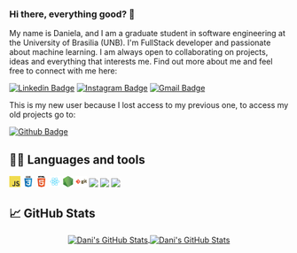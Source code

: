
<!--
**daniso123/daniso123** is a ✨ _special_ ✨ repository because its `README.md` (this file) appears on your GitHub profile.

Here are some ideas to get you started:

- 🔭 I’m currently working on ...
- 🌱 I’m currently learning ...
- 👯 I’m looking to collaborate on ...
- 🤔 I’m looking for help with ...
- 💬 Ask me about ...
- 📫 How to reach me: ...
- 😄 Pronouns: ...
- ⚡ Fun fact: ...
-->
### Hi there, everything good? 👋

My name is Daniela, and I am a graduate student in software engineering at the <a style="text-decoration:none;" href="http://www.unb.br">University of Brasilia</a> (UNB). I'm  FullStack developer and passionate about machine learning. I am always open to collaborating on projects, ideas and everything that interests me. Find out more about me and feel free to connect with me here:

[![Linkedin Badge](https://img.shields.io/badge/-dani_so_o_-blue?style=flat-square&logo=Linkedin&logoColor=white&link=https://https://www.linkedin.com/in/daniela-soares-de-oliveira-b994bb1b3/)](https://www.linkedin.com/in/daniela-soares-de-oliveira-b994bb1b3/)
[![Instagram Badge](https://img.shields.io/badge/-dani_so_o_-purple?style=flat-square&logo=instagram&logoColor=white&link=https://instagram.com/dani_so_o_/)](https://www.instagram.com/dani_so_o_/)
[![Gmail Badge](https://img.shields.io/badge/-dannysoaresdeoliveira@gmail.com-c14438?style=flat-square&logo=Gmail&logoColor=white&link=mailto:dannysoaresdeoliveira@gmail.com)](mailto:dannysoaresdeoliveira@gmail.com)

This is my new user because I lost access to my previous one, to access my old projects go to: 

[![Github Badge](https://img.shields.io/badge/-daniso123-black?style=flat-square&logo=Github&logoColor=white&link=mailto:https://github.com/daniso123)](https://github.com/daniso123)

## 👩‍💻 Languages and tools
<code><img height="20" src="https://raw.githubusercontent.com/github/explore/80688e429a7d4ef2fca1e82350fe8e3517d3494d/topics/javascript/javascript.png"></code>
<code><img height="20" src="https://raw.githubusercontent.com/github/explore/80688e429a7d4ef2fca1e82350fe8e3517d3494d/topics/css/css.png"></code>
<code><img height="20" src="https://raw.githubusercontent.com/github/explore/80688e429a7d4ef2fca1e82350fe8e3517d3494d/topics/html/html.png"></code>
<code><img height="20" src="https://raw.githubusercontent.com/github/explore/80688e429a7d4ef2fca1e82350fe8e3517d3494d/topics/react/react.png"></code>
<code><img height="20" src="https://raw.githubusercontent.com/github/explore/80688e429a7d4ef2fca1e82350fe8e3517d3494d/topics/nodejs/nodejs.png"></code>
<code><img height="20" src="https://raw.githubusercontent.com/github/explore/80688e429a7d4ef2fca1e82350fe8e3517d3494d/topics/git/git.png"></code>
<code><img height="20" src="https://img.icons8.com/color/96/000000/ubuntu--v1.png"></code>
<code><img height="20" src="https://img.icons8.com/color/96/000000/linux.png"></code>
<code><img height="20" src="https://img.icons8.com/fluent/240/000000/visual-studio-code-2019.png"></code>

## 📈 GitHub Stats
<div align="center">

<a href="https://github.com/danis0412">
  <img align="center" style="height: 12.8rem;" src="https://github-readme-stats.vercel.app/api/top-langs/?username=daniso0412&hide=c%2B%2B,c,html&title_color=6aa6f8&text_color=8a919a&icon_color=6aa6f8&bg_color=0e1116" alt="Dani's GitHub Stats" />
</a>

<a href="https://github.com/daniso0412">
  <img align="center" src="https://github-readme-stats.vercel.app/api?username=daniso0412&show_icons=true&line_height=27&count_private=true&title_color=6aa6f8&text_color=8a919a&icon_color=6aa6f8&bg_color=0e1116" alt="Dani's GitHub Stats" />
</a>

</div>
